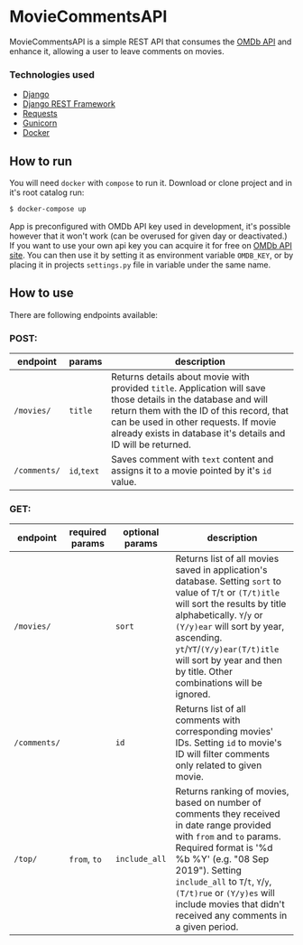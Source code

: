 # MovieCommentsAPI
MovieCommentsAPI is a simple REST API that consumes the [OMDb API](http://omdbapi.com) and enhance it, allowing a user to leave comments on movies.

### Technologies used

* [Django](https://www.djangoproject.com/)
* [Django REST Framework](https://www.django-rest-framework.org/)
* [Requests](https://2.python-requests.org/en/master/)
* [Gunicorn](https://gunicorn.org/)
* [Docker](https://www.docker.com/)

## How to run

You will need `docker` with `compose` to run it.
Download or clone project and in it's root catalog run:

```sh
$ docker-compose up
```

App is preconfigured with OMDb API key used in development, it's possible however that it won't work (can be overused for given day or deactivated.)
If you want to use your own api key you can acquire it for free on [OMDb API site](http://www.omdbapi.com/apikey.aspx). You can then use it by setting it as environment variable `OMDB_KEY`, or by placing it in projects `settings.py` file in variable under the same name.

## How to use

There are following endpoints available:
### POST:
| endpoint     | params       | description 
| ------------ | ------------ | ----------- 
| `/movies/`   | `title`      | Returns details about movie with provided `title`. Application will save those details in the database and will return them with the ID of this record, that can be used in other requests. If movie already exists in database it's details and ID will be returned. |
| `/comments/` | `id`,`text`  | Saves comment with `text` content and assigns it to a movie pointed by it's `id` value. 

### GET:
| endpoint   | required params      | optional params | description 
| ---------- | ---------------      | --------------- | --------
| `/movies/` |                      | `sort`          | Returns list of all movies saved in application's database. Setting `sort` to value of `T`/`t` or `(T/t)itle` will sort the results by title alphabetically. `Y`/`y` or `(Y/y)ear` will sort by year, ascending. `yt`/`YT`/`(Y/y)ear(T/t)itle` will sort by year and then by title. Other combinations will be ignored.
|`/comments/`|                      | `id`            | Returns list of all comments with corresponding movies' IDs. Setting `id` to movie's ID will filter comments only related to given movie.
| `/top/`    |`from`, `to`          | `include_all`   | Returns ranking of movies, based on number of comments they received in date range provided with `from` and `to` params. Required format is '%d %b %Y' (e.g. "08 Sep 2019"). Setting `include_all` to `T`/`t`, `Y`/`y`, `(T/t)rue` or `(Y/y)es` will include movies that didn't received any comments in a given period.


